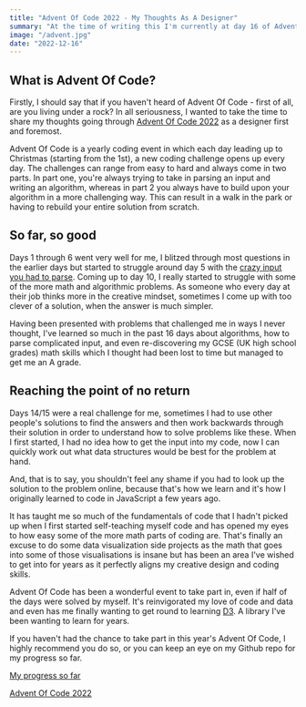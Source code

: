 ```yaml
---
title: "Advent Of Code 2022 - My Thoughts As A Designer"
summary: "At the time of writing this I'm currently at day 16 of Advent Of Code 2022 and it's been a hell of a ride so far."
image: "/advent.jpg"
date: "2022-12-16"
---
```


## What is Advent Of Code?

Firstly, I should say that if you haven't heard of Advent Of Code - first of all, are you living under a rock? In all seriousness, I wanted to take the time to share my thoughts going through [Advent Of Code 2022](https://adventofcode.com) as a designer first and foremost.

Advent Of Code is a yearly coding event in which each day leading up to Christmas (starting from the 1st), a new coding challenge opens up every day. The challenges can range from easy to hard and always come in two parts. In part one, you're always trying to take in parsing an input and writing an algorithm, whereas in part 2 you always have to build upon your algorithm in a more challenging way. This can result in a walk in the park or having to rebuild your entire solution from scratch.

## So far, so good

Days 1 through 6 went very well for me, I blitzed through most questions in the earlier days but started to struggle around day 5 with the [crazy input you had to parse](https://adventofcode.com/2022/day/5). Coming up to day 10, I really started to struggle with some of the more math and algorithmic problems. As someone who every day at their job thinks more in the creative mindset, sometimes I come up with too clever of a solution, when the answer is much simpler.

Having been presented with problems that challenged me in ways I never thought, I've learned so much in the past 16 days about algorithms, how to parse complicated input, and even re-discovering my GCSE (UK high school grades) math skills which I thought had been lost to time but managed to get me an A grade.

## Reaching the point of no return

Days 14/15 were a real challenge for me, sometimes I had to use other people's solutions to find the answers and then work backwards through their solution in order to understand how to solve problems like these. When I first started, I had no idea how to get the input into my code, now I can quickly work out what data structures would be best for the problem at hand.

And, that is to say, you shouldn't feel any shame if you had to look up the solution to the problem online, because that's how we learn and it's how I originally learned to code in JavaScript a few years ago.

It has taught me so much of the fundamentals of code that I hadn't picked up when I first started self-teaching myself code and has opened my eyes to how easy some of the more math parts of coding are. That's finally an excuse to do some data visualization side projects as the math that goes into some of those visualisations is insane but has been an area I've wished to get into for years as it perfectly aligns my creative design and coding skills.

Advent Of Code has been a wonderful event to take part in, even if half of the days were solved by myself. It's reinvigorated my love of code and data and even has me finally wanting to get round to learning [D3](https://d3js.org/). A library I've been wanting to learn for years.

If you haven't had the chance to take part in this year's Advent Of Code, I highly recommend you do so, or you can keep an eye on my Github repo for my progress so far.

[My progress so far](https://github.com/ordyboii/Advent-Of-Code-2022)

[Advent Of Code 2022](https://adventofcode.com/2022)
